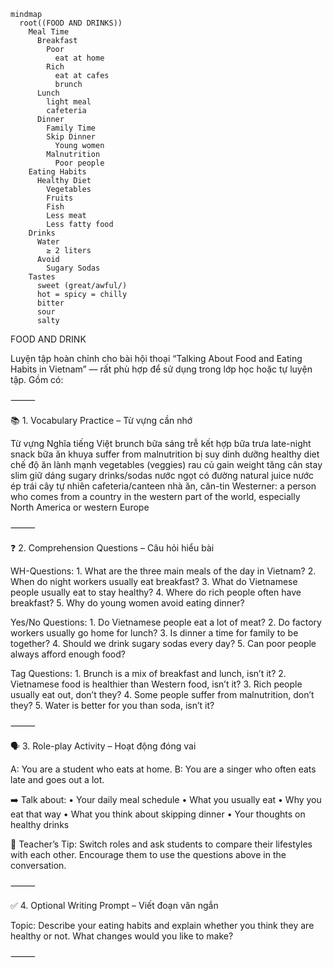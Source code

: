 ```mermaid
mindmap
  root((FOOD AND DRINKS))
    Meal Time
      Breakfast
        Poor
          eat at home
        Rich
          eat at cafes
          brunch
      Lunch
        light meal
        cafeteria
      Dinner
        Family Time
        Skip Dinner
          Young women
        Malnutrition
          Poor people
    Eating Habits
      Healthy Diet
        Vegetables
        Fruits
        Fish
        Less meat
        Less fatty food
    Drinks
      Water
        ≥ 2 liters
      Avoid
        Sugary Sodas
    Tastes
      sweet (great/awful/)
      hot = spicy = chilly
      bitter
      sour
      salty

```

FOOD AND DRINK

Luyện tập hoàn chỉnh cho bài hội thoại “Talking About Food and Eating Habits in Vietnam” — rất phù hợp để sử dụng trong lớp học hoặc tự luyện tập. Gồm có:

⸻

📚 1. Vocabulary Practice – Từ vựng cần nhớ

Từ vựng	Nghĩa tiếng Việt
brunch	bữa sáng trễ kết hợp bữa trưa
late-night snack	bữa ăn khuya
suffer from malnutrition	bị suy dinh dưỡng
healthy diet	chế độ ăn lành mạnh
vegetables (veggies)	rau củ
gain weight	tăng cân
stay slim	giữ dáng
sugary drinks/sodas	nước ngọt có đường
natural juice	nước ép trái cây tự nhiên
cafeteria/canteen	nhà ăn, căn-tin
Westerner: a person who comes from a country in the western part of the world, especially North America or western Europe

⸻

❓ 2. Comprehension Questions – Câu hỏi hiểu bài

WH-Questions:
	1.	What are the three main meals of the day in Vietnam?
	2.	When do night workers usually eat breakfast?
	3.	What do Vietnamese people usually eat to stay healthy?
	4.	Where do rich people often have breakfast?
	5.	Why do young women avoid eating dinner?

Yes/No Questions:
	1.	Do Vietnamese people eat a lot of meat?
	2.	Do factory workers usually go home for lunch?
	3.	Is dinner a time for family to be together?
	4.	Should we drink sugary sodas every day?
	5.	Can poor people always afford enough food?

Tag Questions:
	1.	Brunch is a mix of breakfast and lunch, isn’t it?
	2.	Vietnamese food is healthier than Western food, isn’t it?
	3.	Rich people usually eat out, don’t they?
	4.	Some people suffer from malnutrition, don’t they?
	5.	Water is better for you than soda, isn’t it?

⸻

🗣️ 3. Role-play Activity – Hoạt động đóng vai

A: You are a student who eats at home.
B: You are a singer who often eats late and goes out a lot.

➡️ Talk about:
	•	Your daily meal schedule
	•	What you usually eat
	•	Why you eat that way
	•	What you think about skipping dinner
	•	Your thoughts on healthy drinks

📝 Teacher’s Tip: Switch roles and ask students to compare their lifestyles with each other. Encourage them to use the questions above in the conversation.

⸻

✅ 4. Optional Writing Prompt – Viết đoạn văn ngắn

Topic: Describe your eating habits and explain whether you think they are healthy or not. What changes would you like to make?

⸻

